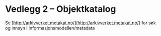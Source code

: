 # Vedlegg 2 – Objektkatalog

Se [http://arkivverket.metakat.no/](http://arkivverket.metakat.no/)
for søk og innsyn i informasjonsmodellen/metadata
